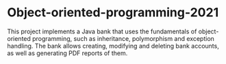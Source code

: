 # Object-oriented-programming-2021
This project implements a Java bank that uses the fundamentals of object-oriented programming, such as inheritance, polymorphism and exception handling. The bank allows creating, modifying and deleting bank accounts, as well as generating PDF reports of them.
